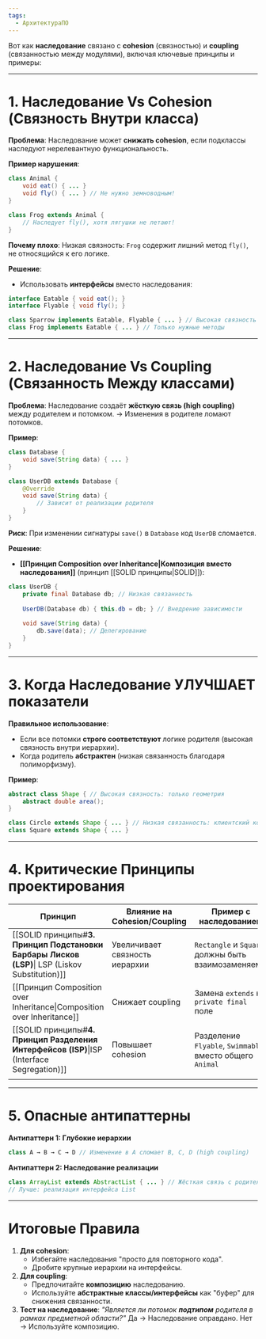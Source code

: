 ```yaml
---
tags:
  - АрхитектураПО
---
```


Вот как **наследование** связано с **cohesion** (связностью) и **coupling** (связанностью между модулями), включая ключевые принципы и примеры:

---

# 1. **Наследование Vs Cohesion (Связность Внутри класса)**
**Проблема**:
Наследование может **снижать cohesion**, если подклассы наследуют нерелевантную функциональность.

**Пример нарушения**:
```java
class Animal {
    void eat() { ... }
    void fly() { ... } // Не нужно земноводным!
}

class Frog extends Animal {
    // Наследует fly(), хотя лягушки не летают!
}
```
**Почему плохо**:
Низкая связность: `Frog` содержит лишний метод `fly()`, не относящийся к его логике.

**Решение**:
- Использовать **интерфейсы** вместо наследования:
```java
interface Eatable { void eat(); }
interface Flyable { void fly(); }

class Sparrow implements Eatable, Flyable { ... } // Высокая связность
class Frog implements Eatable { ... } // Только нужные методы
```

---

# 2. **Наследование Vs Coupling (Связанность Между классами)**
**Проблема**:
Наследование создаёт **жёсткую связь (high coupling)** между родителем и потомком.
→ Изменения в родителе ломают потомков.

**Пример**:
```java
class Database {
    void save(String data) { ... }
}

class UserDB extends Database {
    @Override
    void save(String data) {
        // Зависит от реализации родителя
    }
}
```
**Риск**: При изменении сигнатуры `save()` в `Database` код `UserDB` сломается.

**Решение**:
- **[[Принцип Composition over Inheritance|Композиция вместо наследования]]** (принцип [[SOLID принципы|SOLID]]):
```java
class UserDB {
    private final Database db; // Низкая связанность
    
    UserDB(Database db) { this.db = db; } // Внедрение зависимости
    
    void save(String data) {
        db.save(data); // Делегирование
    }
}
```

---

# 3. **Когда Наследование УЛУЧШАЕТ показатели**
**Правильное использование**:
- Если все потомки **строго соответствуют** логике родителя (высокая связность внутри иерархии).
- Когда родитель **абстрактен** (низкая связанность благодаря полиморфизму).

**Пример**:
```java
abstract class Shape { // Высокая связность: только геометрия
    abstract double area();
}

class Circle extends Shape { ... } // Низкая связанность: клиентский код зависит от абстракции Shape
class Square extends Shape { ... }
```

---

# 4. **Критические Принципы проектирования**
| Принцип                                                                                        | Влияние на Cohesion/Coupling   | Пример с наследованием                                   |
| ---------------------------------------------------------------------------------------------- | ------------------------------ | -------------------------------------------------------- |
| [[SOLID принципы#**3. Принцип Подстановки Барбары Лисков (LSP)**\| LSP (Liskov Substitution)]] | Увеличивает связность иерархии | `Rectangle` и `Square` должны быть взаимозаменяемы       |
| [[Принцип Composition over Inheritance\|Composition over Inheritance]]                         | Снижает coupling               | Замена `extends` на `private final` поле                 |
| [[SOLID принципы#**4. Принцип Разделения Интерфейсов (ISP)**\|ISP (Interface Segregation)]]    | Повышает cohesion              | Разделение `Flyable`, `Swimmable` вместо общего `Animal` |
|                                                                                                |                                |                                                          |

---

# 5. **Опасные антипаттерны**
**Антипаттерн 1: Глубокие иерархии**
```java
class A → B → C → D // Изменение в A сломает B, C, D (high coupling)
```

**Антипаттерн 2: Наследование реализации**
```java
class ArrayList extends AbstractList { ... } // Жёсткая связь с родителем
// Лучше: реализация интерфейса List
```

---

# Итоговые Правила
1. **Для cohesion**:
   - Избегайте наследования "просто для повторного кода".
   - Дробите крупные иерархии на интерфейсы.
2. **Для coupling**:
   - Предпочитайте **композицию** наследованию.
   - Используйте **абстрактные классы/интерфейсы** как "буфер" для снижения связанности.
3. **Тест на наследование**:
   *"Является ли потомок **подтипом** родителя в рамках предметной области?"*
   Да → Наследование оправдано.
   Нет → Используйте композицию.